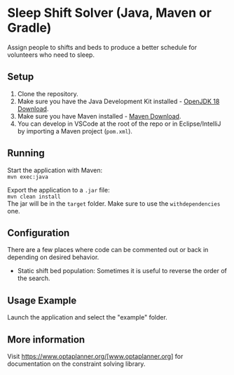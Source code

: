# Sleep Shift Solver (Java, Maven or Gradle)

Assign people to shifts and beds to produce a better schedule for volunteers who need to sleep.


## Setup

1. Clone the repository.
2. Make sure you have the Java Development Kit installed - [OpenJDK 18 Download](https://jdk.java.net/18/).
3. Make sure you have Maven installed - [Maven Download](https://maven.apache.org/download.cgi).
4. You can develop in VSCode at the root of the repo or in Eclipse/IntelliJ by importing a Maven project (`pom.xml`).

## Running
Start the application with Maven:  
`mvn exec:java`  

Export the application to a `.jar` file:  
`mvn clean install`  
The jar will be in the `target` folder. Make sure to use the `withdependencies` one.


## Configuration
There are a few places where code can be commented out or back in depending on desired behavior.
- Static shift bed population: Sometimes it is useful to reverse the order of the search.

## Usage Example
Launch the application and select the "example" folder.

## More information

Visit https://www.optaplanner.org/[www.optaplanner.org] for documentation on the constraint solving library.
